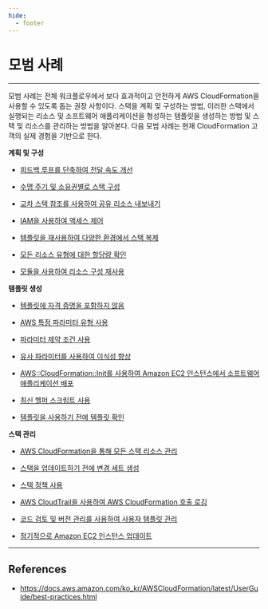 ```yaml
---
hide:
  - footer
---
```


# 모범 사례

---

모범 사례는 전체 워크플로우에서 보다 효과적이고 안전하게 AWS CloudFormation을 사용할 수 있도록 돕는 권장 사항이다. 스택을 계획 및 구성하는 방법, 이러한 스택에서 실행되는 리소스 및 소프트웨어 애플리케이션을 형성하는 템플릿을 생성하는 방법 및 스택 및 리소스를 관리하는 방법을 알아본다. 다음 모범 사례는 현재 CloudFormation 고객의 실제 경험을 기반으로 한다.

**계획 및 구성**

- [피드백 루프를 단축하여 전달 속도 개선](https://docs.aws.amazon.com/ko_kr/AWSCloudFormation/latest/UserGuide/best-practices.html#shortenfeedbackloop)

- [수명 주기 및 소유권별로 스택 구성](https://docs.aws.amazon.com/ko_kr/AWSCloudFormation/latest/UserGuide/best-practices.html#organizingstacks)

- [교차 스택 참조를 사용하여 공유 리소스 내보내기](https://docs.aws.amazon.com/ko_kr/AWSCloudFormation/latest/UserGuide/best-practices.html#cross-stack)

- [IAM을 사용하여 액세스 제어](https://docs.aws.amazon.com/ko_kr/AWSCloudFormation/latest/UserGuide/security-best-practices.html#use-iam-to-control-access)

- [템플릿을 재사용하여 다양한 환경에서 스택 복제](https://docs.aws.amazon.com/ko_kr/AWSCloudFormation/latest/UserGuide/best-practices.html#reuse)

- [모든 리소스 유형에 대한 할당량 확인](https://docs.aws.amazon.com/ko_kr/AWSCloudFormation/latest/UserGuide/best-practices.html#limits)

- [모듈을 사용하여 리소스 구성 재사용](https://docs.aws.amazon.com/ko_kr/AWSCloudFormation/latest/UserGuide/best-practices.html#modules-reuse)

**템플릿 생성**

- [템플릿에 자격 증명을 포함하지 않음](https://docs.aws.amazon.com/ko_kr/AWSCloudFormation/latest/UserGuide/security-best-practices.html#creds)

- [AWS 특정 파라미터 유형 사용](https://docs.aws.amazon.com/ko_kr/AWSCloudFormation/latest/UserGuide/best-practices.html#parmtypes)

- [파라미터 제약 조건 사용](https://docs.aws.amazon.com/ko_kr/AWSCloudFormation/latest/UserGuide/best-practices.html#parmconstraints)

- [유사 파라미터를 사용하여 이식성 향상](https://docs.aws.amazon.com/ko_kr/AWSCloudFormation/latest/UserGuide/best-practices.html#pseudoparameters)

- [AWS::CloudFormation::Init를 사용하여 Amazon EC2 인스턴스에서 소프트웨어 애플리케이션 배포](https://docs.aws.amazon.com/ko_kr/AWSCloudFormation/latest/UserGuide/best-practices.html#cfninit)

- [최신 헬퍼 스크립트 사용](https://docs.aws.amazon.com/ko_kr/AWSCloudFormation/latest/UserGuide/best-practices.html#helper-scripts)

- [템플릿을 사용하기 전에 템플릿 확인](https://docs.aws.amazon.com/ko_kr/AWSCloudFormation/latest/UserGuide/best-practices.html#validate)

**스택 관리**

- [AWS CloudFormation을 통해 모든 스택 리소스 관리](https://docs.aws.amazon.com/ko_kr/AWSCloudFormation/latest/UserGuide/best-practices.html#donttouch)

- [스택을 업데이트하기 전에 변경 세트 생성](https://docs.aws.amazon.com/ko_kr/AWSCloudFormation/latest/UserGuide/best-practices.html#cfn-best-practices-changesets)

- [스택 정책 사용](https://docs.aws.amazon.com/ko_kr/AWSCloudFormation/latest/UserGuide/best-practices.html#stackpolicy)

- [AWS CloudTrail을 사용하여 AWS CloudFormation 호출 로깅](https://docs.aws.amazon.com/ko_kr/AWSCloudFormation/latest/UserGuide/security-best-practices.html#cloudtrail)

- [코드 검토 및 버전 관리를 사용하여 사용자 템플릿 관리](https://docs.aws.amazon.com/ko_kr/AWSCloudFormation/latest/UserGuide/best-practices.html#code)

- [정기적으로 Amazon EC2 인스턴스 업데이트](https://docs.aws.amazon.com/ko_kr/AWSCloudFormation/latest/UserGuide/best-practices.html#update-ec2-linux)

---

## References

- <https://docs.aws.amazon.com/ko_kr/AWSCloudFormation/latest/UserGuide/best-practices.html>
